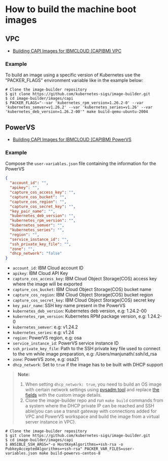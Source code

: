 # How to build the machine boot images

## VPC

- [Building CAPI Images for IBMCLOUD (CAPIBM) VPC](https://image-builder.sigs.k8s.io/capi/providers/ibmcloud.html#capibm---vpc)

### Example

To build an image using a specific version of Kubernetes use the "PACKER_FLAGS" environment variable like in the example below:

```shell
# Clone the image-builder repository
$ git clone https://github.com/kubernetes-sigs/image-builder.git
$ cd image-builder/images/capi
$ PACKER_FLAGS="--var 'kubernetes_rpm_version=1.26.2-0' --var 'kubernetes_semver=v1.26.2' --var 'kubernetes_series=v1.26' --var 'kubernetes_deb_version=1.26.2-00'" make build-qemu-ubuntu-2004
```

## PowerVS

- [Building CAPI Images for IBMCLOUD (CAPIBM) PowerVS](https://image-builder.sigs.k8s.io/capi/providers/ibmcloud.html#capibm---powervs)

### Example

Compose the `user-variables.json` file containing the information for the PowerVS

```json
{
  "account_id": "",
  "apikey": "",
  "capture_cos_access_key": "",
  "capture_cos_bucket": "",
  "capture_cos_region": "",
  "capture_cos_secret_key": "",
  "key_pair_name": "",
  "kubernetes_deb_version": "",
  "kubernetes_rpm_version": "",
  "kubernetes_semver": "",
  "kubernetes_series": "",
  "region": "",
  "service_instance_id": "",
  "ssh_private_key_file": "",
  "zone": "",
  "dhcp_network": "false"
}
```

- `account_id`: IBM Cloud account ID
- `apikey`: IBM Cloud API Key
- `capture_cos_access_key`: IBM Cloud Object Storage(COS) access key where the image will be exported
- `capture_cos_bucket`: IBM Cloud Object Storage(COS) bucket name
- `capture_cos_region`: IBM Cloud Object Storage(COS) bucket region
- `capture_cos_secret_key`: IBM Cloud Object Storage(COS) secret key
- `key_pair_name`: SSH key name present in the PowerVS
- `kubernetes_deb_version`: Kubernetes deb version, e.g: 1.24.2-00
- `kubernetes_rpm_version`: Kubernetes RPM package version, e.g: 1.24.2-0
- `kubernetes_semver`: e.g: v1.24.2
- `kubernetes_series`: e.g: v1.24
- `region`: PowerVS region, e.g: osa
- `service_instance_id`: PowerVS service instance ID
- `ssh_private_key_file`: Path to the SSH private key file used to connect to the vm while image preparation, e.g: /Users/manjunath/.ssh/id_rsa
- `zone`: PowerVS zone, e.g: osa21
- `dhcp_network`: Set to `true` if the image has to be built with DHCP support

> **Note:**
> 1. When setting `dhcp_network: true`, you need to build an OS image with certain network settings using [pvsadm tool](https://github.com/ppc64le-cloud/pvsadm/blob/main/docs/Build%20DHCP%20enabled%20Centos%20Images.md) and replace [the fields](https://github.com/kubernetes-sigs/image-builder/blob/cb925047f388090a0db3430ca3172da63eff952c/images/capi/packer/powervs/centos-8.json#L6) with the custom image details.
> 2. Clone the image-builder repo and run `make build` commands from a system where the DHCP private IP can be reached and SSH able(you can use a transit gateway with connections added for VPC and PowerVS workspace and build the image from a virtual server instance in VPC).


```shell
# Clone the image-builder repository
$ git clone https://github.com/kubernetes-sigs/image-builder.git
$ cd image-builder/images/capi
$ ANSIBLE_SSH_ARGS="-o HostKeyAlgorithms=+ssh-rsa -o PubkeyAcceptedAlgorithms=+ssh-rsa" PACKER_VAR_FILES=user-variables.json make build-powervs-centos-8
```
